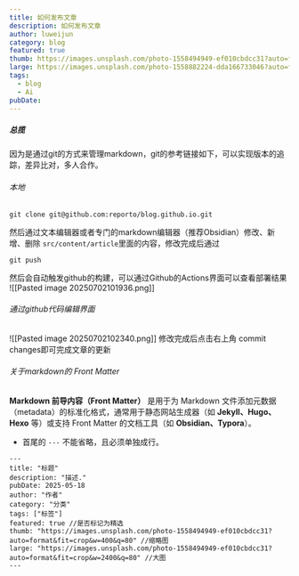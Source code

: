 ```yaml
---
title: 如何发布文章
description: 如何发布文章
author: luweijun
category: blog
featured: true
thumb: https://images.unsplash.com/photo-1558494949-ef010cbdcc31?auto=format&fit=crop&w=400&q=80
large: https://images.unsplash.com/photo-1558882224-dda166733046?auto=format&fit=crop&w=2400&q=80
tags:
  - blog
  - Ai
pubDate:
---
```

##### 总揽

因为是通过git的方式来管理markdown，git的参考链接如下，可以实现版本的追踪，差异比对，多人合作。

###### 本地

```
git clone git@github.com:reporto/blog.github.io.git
```

然后通过文本编辑器或者专门的markdown编辑器（推荐Obsidian）修改、新增、删除
`src/content/article`里面的内容，修改完成后通过
```
git push 
```
然后会自动触发github的构建，可以通过Github的Actions界面可以查看部署结果
![[Pasted image 20250702101936.png]]

###### 通过github代码编辑界面
![[Pasted image 20250702102340.png]]
修改完成后点击右上角 commit changes即可完成文章的更新

###### 关于markdown的 Front Matter

**Markdown 前导内容（Front Matter）** 是用于为 Markdown 文件添加元数据（metadata）的标准化格式，通常用于静态网站生成器（如 **Jekyll、Hugo、Hexo** 等）或支持 Front Matter 的文档工具（如 **Obsidian、Typora**）。
- 首尾的 `---` 不能省略，且必须单独成行。

```
---
title: "标题"
description: "描述."
pubDate: 2025-05-18
author: "作者"
category: "分类"
tags: ["标签"]
featured: true //是否标记为精选
thumb: "https://images.unsplash.com/photo-1558494949-ef010cbdcc31?auto=format&fit=crop&w=400&q=80" //缩略图
large: "https://images.unsplash.com/photo-1558494949-ef010cbdcc31?auto=format&fit=crop&w=2400&q=80" //大图
---
```